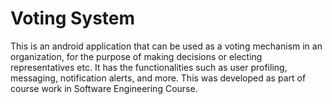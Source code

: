# Voting System
This is an android application that can be used as a voting mechanism in an organization, for the purpose of making decisions or electing
representatives etc. It has the functionalities such as user profiling, messaging, notification alerts, and more.
This was developed as part of course work in Software Engineering Course.
